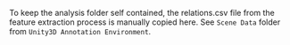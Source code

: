To keep the analysis folder self contained, the relations.csv file from the feature extraction process is manually copied here.
See `Scene Data` folder from `Unity3D Annotation Environment`.